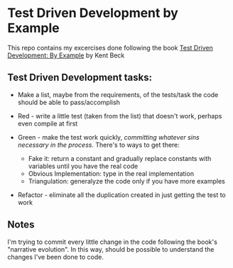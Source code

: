 # Test Driven Development by Example

This repo contains my excercises done following the book [Test Driven Development: By Example](https://www.oreilly.com/library/view/test-driven-development/0321146530/)  by Kent Beck

## Test Driven Development tasks:
* Make a list, maybe from the requirements, of the tests/task the code should be able to pass/accomplish 
* Red - write a little test (taken from the list) that doesn't work, perhaps even compile at first
* Green - make the test work quickly, _committing whatever sins necessary in the process_. There's to ways to get there:

  * Fake it: return a constant and gradually replace constants with variables until you have the real code
  * Obvious Implementation: type in the real implementation
  * Triangulation: generalyze the code only if you have more examples
* Refactor - eliminate all the duplication created in just getting the test to work

## Notes
I'm trying to commit every little change in the code following the book's "narrative evolution".
In this way, should be possible to understand the changes I've been done to code.